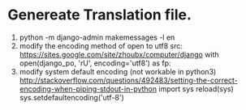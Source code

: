 ﻿# Genereate Translation file.
1. python -m django-admin makemessages -l en
2. modify the encoding method of open to utf8
src: https://sites.google.com/site/zhoubx/computer/django
with open(django_po, 'rU', encoding='utf8') as fp:
3. modify system default encoding (not workable in python3)
http://stackoverflow.com/questions/492483/setting-the-correct-encoding-when-piping-stdout-in-python
import sys
reload(sys)
sys.setdefaultencoding('utf-8')